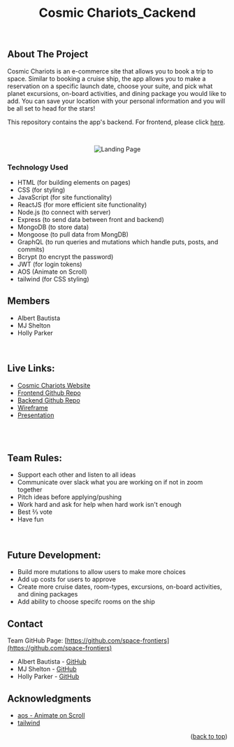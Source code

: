 <div align="center">

# Cosmic Chariots_Cackend

</div>

<div id="top"></div>


<br />
<div align="center">
  

  
</div>

<!-- ABOUT THE PROJECT -->
## About The Project

Cosmic Chariots is an e-commerce site that allows you to book a trip to space. Similar to booking a cruise ship, the app allows you to make a reservation on a specific launch date, choose your suite, and pick what planet excursions, on-board activities, and dining package you would like to add. You can save your location with your personal information and you will be all set to head for the stars!

This repository contains the app's backend. For frontend, please click [here](https://github.com/space-frontiers/cosmic_chariots_frontend).

<br>

<div align="center">

![Landing Page](https://i.imgur.com/VN9uDm0.jpg)
    
</div>

### Technology Used

* HTML (for building elements on pages)
* CSS (for styling)
* JavaScript (for site functionality)
* ReactJS (for more efficient site functionality)
* Node.js (to connect with server)
* Express (to send data between front and backend)
* MongoDB (to store data)
* Mongoose (to pull data from MongDB)
* GraphQL (to run queries and mutations which handle puts, posts, and commits)
* Bcrypt (to encrypt the password)
* JWT (for login tokens) 
* AOS (Animate on Scroll)
* tailwind (for CSS styling)

<!-- BASIC PROJECT INFO -->

## Members

* Albert Bautista
* MJ Shelton
* Holly Parker


<br>

## Live Links: 
* [Cosmic Chariots Website](https://cosmic-chariots.herokuapp.com/)
* [Frontend Github Repo](https://github.com/space-frontiers/cosmic_chariots_frontend)
* [Backend Github Repo](https://github.com/space-frontiers/cosmic_chariots_backend)
* [Wireframe](https://whimsical.com/project-3-MtHszPZWp3vregnDn2rumE)
* [Presentation](https://docs.google.com/presentation/d/1x7QMq8phBRiloBIfTyjtQ4iJNmy2AyAgCHN39ZZZcfo/edit?usp=sharing)

<br>

<div align="center">

</div>

<br>

## Team Rules:

  * Support each other and listen to all ideas
  * Communicate over slack what you are working on if not in zoom together
  * Pitch ideas before applying/pushing
  * Work hard and ask for help when hard work isn't enough
  * Best ⅔ vote
  * Have fun

<br>

<!-- FUTURE DEVELOPMENT AND CLOSING INFORMATION -->

## Future Development:

  * Build more mutations to allow users to make more choices
  * Add up costs for users to approve
  * Create more cruise dates, room-types, excursions, on-board activities, and dining packages
  * Add ability to choose specifc rooms on the ship

## Contact

Team GitHub Page: [https://github.com/space-frontiers](https://github.com/space-frontiers)

* Albert Bautista - [GitHub](https://github.com/devilarms83)
* MJ Shelton - [GitHub](https://github.com/mjshelton12)
* Holly Parker - [GitHub](https://github.com/hollygparker)

<!-- ACKNOWLEDGMENTS -->
## Acknowledgments

* [aos - Animate on Scroll](https://www.npmjs.com/package/aos)
* [tailwind](https://tailwindcss.com/)

<p align="right">(<a href="#top">back to top</a>)</p>